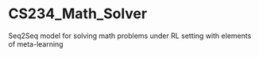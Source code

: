 # CS234_Math_Solver
Seq2Seq model for solving math problems under RL setting with elements of meta-learning
